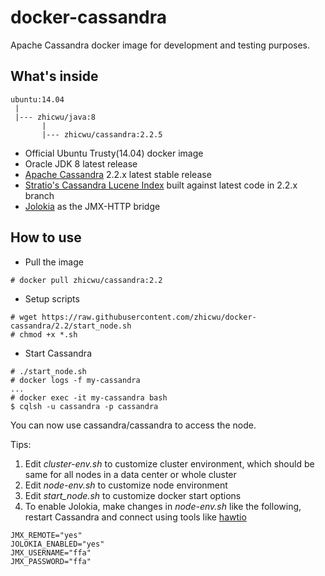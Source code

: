 # docker-cassandra
Apache Cassandra docker image for development and testing purposes.

## What's inside
```
ubuntu:14.04
 |
 |--- zhicwu/java:8
       |
       |--- zhicwu/cassandra:2.2.5
```
* Official Ubuntu Trusty(14.04) docker image
* Oracle JDK 8 latest release
* [Apache Cassandra](http://cassandra.apache.org/) 2.2.x latest stable release
* [Stratio's Cassandra Lucene Index](https://github.com/Stratio/cassandra-lucene-index) built against latest code in 2.2.x branch
* [Jolokia](https://jolokia.org/) as the JMX-HTTP bridge

## How to use
- Pull the image
```
# docker pull zhicwu/cassandra:2.2
```
- Setup scripts
```
# wget https://raw.githubusercontent.com/zhicwu/docker-cassandra/2.2/start_node.sh
# chmod +x *.sh
```
- Start Cassandra
```
# ./start_node.sh
# docker logs -f my-cassandra
...
# docker exec -it my-cassandra bash
$ cqlsh -u cassandra -p cassandra
```
You can now use cassandra/cassandra to access the node.

Tips:

1. Edit _cluster-env.sh_ to customize cluster environment, which should be same for all nodes in a data center or whole cluster
2. Edit _node-env.sh_ to customize node environment
3. Edit _start_node.sh_ to customize docker start options
3. To enable Jolokia, make changes in _node-env.sh_ like the following, restart Cassandra and connect using tools like  [hawtio](http://hawt.io/)
```
JMX_REMOTE="yes"
JOLOKIA_ENABLED="yes"
JMX_USERNAME="ffa"
JMX_PASSWORD="ffa"
```
